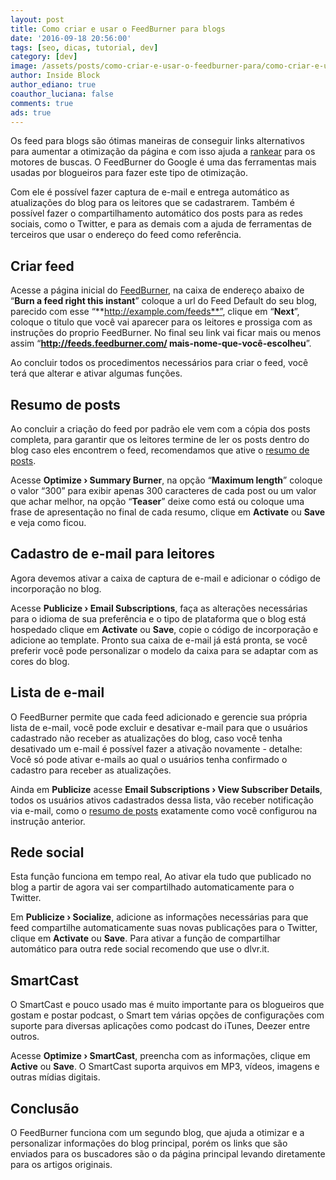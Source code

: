 ```yaml
---
layout: post
title: Como criar e usar o FeedBurner para blogs
date: '2016-09-18 20:56:00'
tags: [seo, dicas, tutorial, dev]
category: [dev]
image: /assets/posts/como-criar-e-usar-o-feedburner-para/como-criar-e-usar-o-feedburner-para.jpg
author: Inside Block
author_ediano: true
coauthor_luciana: false
comments: true
ads: true
---
```


Os feed para blogs são ótimas maneiras de conseguir links alternativos para aumentar a otimização da página e com isso ajuda a <a href="http://www.insideblock.com/posts/ranking-melhorar-experiencia-das.html" target="_blank">rankear</a> para os motores de buscas. O FeedBurner do Google é uma das ferramentas mais usadas por blogueiros para fazer este tipo de otimização.

Com ele é possível fazer captura de e-mail e entrega automático as atualizações do blog para os leitores que se cadastrarem. Também é possível fazer o compartilhamento automático dos posts para as redes sociais, como o Twitter, e para as demais com a ajuda de ferramentas de terceiros que usar o endereço do feed como referência.

## Criar feed
Acesse a página inicial do <a href="http://feedburner.google.com/"  target="_blank" class="external-link" rel="nofollow">FeedBurner</a>, na caixa de endereço abaixo de “**Burn a feed right this instant**” coloque a url do Feed Default do seu blog, parecido com esse “**http://example.com/feeds**”, clique em “**Next**”, coloque o titulo que você vai aparecer para os leitores e prossiga com as instruções do proprio FeedBurner. No final seu link vai ficar mais ou menos assim “**http://feeds.feedburner.com/ mais-nome-que-você-escolheu**”.

Ao concluir todos os procedimentos necessários para criar o feed, você terá que alterar e ativar algumas funções.

## Resumo de posts
Ao concluir a criação do feed por padrão ele vem com a cópia dos posts completa, para garantir que os leitores termine de ler os posts dentro do blog caso eles encontrem o feed, recomendamos que ative o <a href="http://www.insideblock.com/posts/resumo-de-postagem-automatico-com.html" target="_blank">resumo de posts</a>.

Acesse **Optimize › Summary Burner**, na opção “**Maximum length**” coloque o valor “300” para exibir apenas 300 caracteres de cada post ou um valor que achar melhor, na opção “**Teaser**” deixe como está ou coloque uma frase de apresentação no final de cada resumo, clique em **Activate** ou **Save** e veja como ficou.

## Cadastro de e-mail para leitores
Agora devemos ativar a caixa de captura de e-mail e adicionar o código de incorporação no blog.

Acesse **Publicize › Email Subscriptions**, faça as alterações necessárias para o idioma de sua preferência e o tipo de plataforma que o blog está hospedado clique em **Activate** ou **Save**, copie o código de incorporação e adicione ao template. Pronto sua caixa de e-mail já está pronta, se você preferir você pode personalizar o modelo da caixa para se adaptar com as cores do blog.

## Lista de e-mail
O FeedBurner permite que cada feed adicionado e gerencie sua própria lista de e-mail, você pode excluir e desativar e-mail para que o usuários cadastrado não receber as atualizações do blog, caso você tenha desativado um e-mail é possível fazer a ativação novamente - detalhe: Você só pode ativar e-mails ao qual o usuários tenha confirmado o cadastro para receber as atualizações.

Ainda em **Publicize** acesse **Email Subscriptions › View Subscriber Details**, todos os usuários ativos cadastrados dessa lista, vão receber notificação via e-mail, como o <a href="http://www.insideblock.com/posts/resumo-de-postagem-automatico-com.html" target="_blank">resumo de posts</a> exatamente como você configurou na instrução anterior.

## Rede social
Esta função funciona em tempo real, Ao ativar ela tudo que publicado no blog a partir de agora vai ser compartilhado automaticamente para o Twitter.

Em **Publicize › Socialize**, adicione as informações necessárias para que feed compartilhe automaticamente suas novas publicações para o Twitter, clique em **Activate** ou **Save**. Para ativar a função de compartilhar automático para outra rede social recomendo que use o dlvr.it.

## SmartCast
O SmartCast e pouco usado mas é muito importante para os blogueiros que gostam e postar podcast, o Smart tem várias opções de configurações com suporte para diversas aplicações como podcast do iTunes, Deezer entre outros.

Acesse **Optimize › SmartCast**, preencha com as informações, clique em **Active** ou **Save**. O SmartCast suporta arquivos em MP3, vídeos, imagens e outras mídias digitais.

## Conclusão
O FeedBurner funciona com um segundo blog, que ajuda a otimizar e a personalizar informações do blog principal, porém os links que são enviados para os buscadores são o da página principal levando diretamente para os artigos originais.